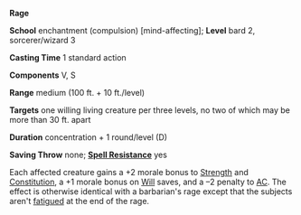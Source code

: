  **Rage**

**School** enchantment (compulsion) [mind-affecting]; **Level** bard 2, sorcerer/wizard 3

**Casting Time** 1 standard action

**Components** V, S

**Range** medium (100 ft. + 10 ft./level)

**Targets** one willing living creature per three levels, no two of which may be more than 30 ft. apart

**Duration** concentration + 1 round/level (D)

**Saving Throw** none; **[Spell Resistance](../glossary#_spell-resistance)** yes

Each affected creature gains a +2 morale bonus to [Strength](../gettingStarted#_strength) and [Constitution](../gettingStarted#_constitution), a +1 morale bonus on [Will](../combat#_will) saves, and a –2 penalty to [AC](../combat#_armor-class). The effect is otherwise identical with a barbarian's rage except that the subjects aren't [fatigued](../glossary#_fatigued) at the end of the rage.


